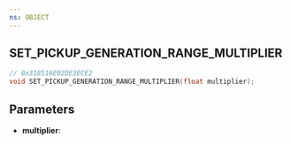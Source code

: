 ```yaml
---
ns: OBJECT
---
```

## SET_PICKUP_GENERATION_RANGE_MULTIPLIER

```c
// 0x318516E02DE3ECE2
void SET_PICKUP_GENERATION_RANGE_MULTIPLIER(float multiplier);
```

## Parameters
* **multiplier**:
